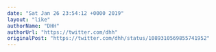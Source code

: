 ```yaml
---
date: "Sat Jan 26 23:54:12 +0000 2019"
layout: "like"
authorName: "DHH"
authorUrl: "https://twitter.com/dhh"
originalPost: "https://twitter.com/dhh/status/1089310569855741952"
---
```

